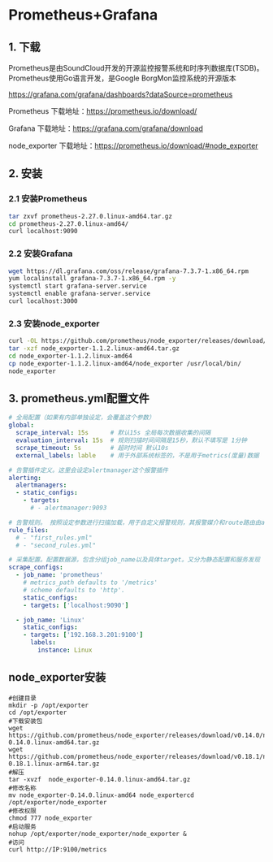 
# Prometheus+Grafana

## 1. 下载

Prometheus是由SoundCloud开发的开源监控报警系统和时序列数据库(TSDB)。Prometheus使用Go语言开发，是Google BorgMon监控系统的开源版本

https://grafana.com/grafana/dashboards?dataSource=prometheus

Prometheus 下载地址：https://prometheus.io/download/

Grafana 下载地址：https://grafana.com/grafana/download

node_exporter 下载地址：https://prometheus.io/download/#node_exporter

## 2. 安装

### 2.1 安装Prometheus

```bash
tar zxvf prometheus-2.27.0.linux-amd64.tar.gz
cd prometheus-2.27.0.linux-amd64/
curl localhost:9090
```

### 2.2 安装Grafana

```bash
wget https://dl.grafana.com/oss/release/grafana-7.3.7-1.x86_64.rpm
yum localinstall grafana-7.3.7-1.x86_64.rpm -y
systemctl start grafana-server.service
systemctl enable grafana-server.service
curl localhost:3000
```

### 2.3 安装node_exporter

```bash
curl -OL https://github.com/prometheus/node_exporter/releases/download/v1.1.2/node_exporter-1.1.2.linux-amd64.tar.gz
tar -xzf node_exporter-1.1.2.linux-amd64.tar.gz
cd node_exporter-1.1.2.linux-amd64
cp node_exporter-1.1.2.linux-amd64/node_exporter /usr/local/bin/
node_exporter
```

## 3. prometheus.yml配置文件

```yaml
# 全局配置（如果有内部单独设定，会覆盖这个参数）
global:
  scrape_interval: 15s      # 默认15s 全局每次数据收集的间隔
  evaluation_interval: 15s  # 规则扫描时间间隔是15秒，默认不填写是 1分钟
  scrape_timeout: 5s        # 超时时间 默认10s
  external_labels: lable    # 用于外部系统标签的，不是用于metrics(度量)数据

# 告警插件定义。这里会设定alertmanager这个报警插件
alerting:
  alertmanagers:
  - static_configs:
    - targets:
      # - alertmanager:9093

# 告警规则。 按照设定参数进行扫描加载，用于自定义报警规则，其报警媒介和route路由由alertmanager插件实现
rule_files:
  # - "first_rules.yml"
  # - "second_rules.yml"

# 采集配置。配置数据源，包含分组job_name以及具体target。又分为静态配置和服务发现
scrape_configs:
  - job_name: 'prometheus'
    # metrics_path defaults to '/metrics'
    # scheme defaults to 'http'.
    static_configs:
    - targets: ['localhost:9090']

  - job_name: 'Linux'
    static_configs:
    - targets: ['192.168.3.201:9100']
      labels:
        instance: Linux
```

## node_exporter安装

```
#创建目录
mkdir -p /opt/exporter
cd /opt/exporter
#下载安装包
wget https://github.com/prometheus/node_exporter/releases/download/v0.14.0/node_exporter-0.14.0.linux-amd64.tar.gz
wget https://github.com/prometheus/node_exporter/releases/download/v0.18.1/node_exporter-0.18.1.linux-arm64.tar.gz
#解压
tar -xvzf  node_exporter-0.14.0.linux-amd64.tar.gz
#修改名称
mv node_exporter-0.14.0.linux-amd64 node_exportercd /opt/exporter/node_exporter
#修改权限
chmod 777 node_exporter
#启动服务
nohup /opt/exporter/node_exporter/node_exporter &
#访问
curl http://IP:9100/metrics
```
```